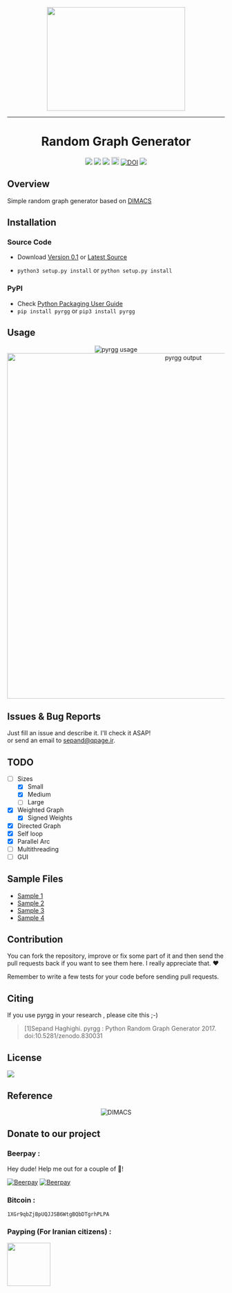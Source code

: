 
							


<div align="center">
<img src="http://www.shaghighi.ir/pyrgg/pyrgg-logo.png" height=240px width=320px>
<hr/>
<h1>Random Graph Generator</h1>
<a href="https://scrutinizer-ci.com/g/sepandhaghighi/pyrgg/?branch=master"><img src="https://scrutinizer-ci.com/g/sepandhaghighi/pyrgg/badges/quality-score.png?b=master"></a>
<a href="https://www.codacy.com/app/sepand-haghighi/pyrgg?utm_source=github.com&amp;utm_medium=referral&amp;utm_content=sepandhaghighi/pyrgg&amp;utm_campaign=Badge_Grade"><img src="https://api.codacy.com/project/badge/Grade/11ec048bcd594d84997380b64d2d4add"/></a>
<a href="https://scrutinizer-ci.com/g/sepandhaghighi/pyrgg/?branch=master"><img src="https://scrutinizer-ci.com/g/sepandhaghighi/pyrgg/badges/build.png?b=master"></a>
<a href="https://badge.fury.io/py/pyrgg"><img src="https://badge.fury.io/py/pyrgg.svg" alt="PyPI version" height="18"></a>
<a href="https://zenodo.org/badge/latestdoi/89410101"><img src="https://zenodo.org/badge/89410101.svg" alt="DOI"></a>
<a href="http://sepandhaghighi.github.io/pyrgg"><img src="https://img.shields.io/badge/doc-latest-red.svg"></a>
</div>				
				
## Overview
Simple random graph generator based on <a href ="http://www.diag.uniroma1.it/challenge9/format.shtml">DIMACS</a>



## Installation ##			

### Source Code
- Download [Version 0.1](https://github.com/sepandhaghighi/pyrgg/archive/v0.1.zip) or [Latest Source ](https://github.com/sepandhaghighi/pyrgg/archive/master.zip)

- `python3 setup.py install` or `python setup.py install`				

### PyPI


- Check [Python Packaging User Guide](https://packaging.python.org/installing/)     
- `pip install pyrgg` or `pip3 install pyrgg`							
			



## Usage ##
			

<div align="center">

<img src="http://www.shaghighi.ir/pyrgg/pyrgg.gif" alt="pyrgg usage" title="pyrgg usage">
<br/>
<img src="http://www.shaghighi.ir/pyrgg/output.jpg" alt="pyrgg output" title="pyrgg output" width=800px>

</div>


## Issues & Bug Reports			

Just fill an issue and describe it. I'll check it ASAP!							
or send an email to [sepand@qpage.ir](mailto:sepand@qpage.ir "sepand@qpage.ir"). 

## TODO		
- [ ] Sizes
  - [x] Small
  - [x] Medium
  - [ ] Large
- [x] Weighted Graph															
	- [x] Signed Weights
- [x] Directed Graph
- [x] Self loop
- [x] Parallel Arc
- [ ] Multithreading
- [ ] GUI

## Sample Files
- [Sample 1](https://github.com/sepandhaghighi/pyrgg/blob/master/datasets/100.gr.gz)
- [Sample 2](https://github.com/sepandhaghighi/pyrgg/blob/master/datasets/1000.gr.gz)
- [Sample 3](https://github.com/sepandhaghighi/pyrgg/blob/master/datasets/1000000.gr.gz)
- [Sample 4](https://github.com/sepandhaghighi/pyrgg/blob/master/datasets/5000000.gr.gz)


## Contribution			

You can fork the repository, improve or fix some part of it and then send the pull requests back if you want to see them here. I really appreciate that. ❤️			

Remember to write a few tests for your code before sending pull requests. 


## Citing

If you use pyrgg in your research , please cite this ;-)

<blockquote>
<p>[1]Sepand Haghighi. pyrgg : Python Random Graph Generator 2017. doi:10.5281/zenodo.830031</p>
</blockquote>
 			

## License

<a href="https://github.com/sepandhaghighi/pyrgg/blob/master/LICENSE"><img src="https://img.shields.io/github/license/mashape/apistatus.svg"/></a>


## Reference
					

<div align="center">

<img src="http://www.shaghighi.ir/pyrgg/dimacs_logo.gif" alt="DIMACS">


</div>  						
 
## Donate to our project
<h3>Beerpay :</h3>				

Hey dude! Help me out for a couple of :beers:!				


[![Beerpay](https://beerpay.io/sepandhaghighi/pyrgg/badge.svg?style=beer-square)](https://beerpay.io/sepandhaghighi/pyrgg)  [![Beerpay](https://beerpay.io/sepandhaghighi/pyrgg/make-wish.svg?style=flat-square)](https://beerpay.io/sepandhaghighi/pyrgg?focus=wish)									

<h3>Bitcoin :</h3>					

```1XGr9qbZjBpUQJJSB6WtgBQbDTgrhPLPA```			



<h3>Payping (For Iranian citizens) :</h3>

<a href="http://www.payping.net/sepandhaghighi" target="__blank"><img src="http://www.qpage.ir/images/payping.png" height=100px width=100px></a>	